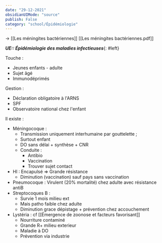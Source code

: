 ```yaml
---
date: "29-12-2021"
obsidianUIMode: "source"
publish: False
category: "school/Épidémiologie"
---
```

→ [[Les méningites bactériennes]]
[[Les méningites bactériennes.pdf]]

***UE:: Épidémiologie des maladies infectieuses***{: #left}  

Touche :
- Jeunes enfants - adulte
- Sujet âgé
- Immunodéprimés

Gestion :
- Déclaration obligatoire à l'ARNS
- SPF
- Observatoire national chez l'enfant

Il existe :
- Méningocoque : 
	- Transmission uniquement interhumaine par gouttelette ;
	- Surtout enfant
	- DO sans délai + synthèse + CNR
	- Conduite : 
		- Antibio 
		- Vaccination
		- Trouver sujet contact
- HI : Encapulsé ⇒ Grande résistance
	- Diminution (vaccination) sauf pays sans vaccination
- Pneumocoque : Virulent (20% mortalité) chez adulte avec résistance antiB
- Streptocoques B : 
	- Survie 1 mois milieu ext 
	- Mais patho faible chez adulte
	- Diminution grace dépistage + prévention chez accouchement
- Lystéria : cf [[Émergence de zoonose et facteurs favorisant]]
	- Nourriture contaminé 
	- Grande R+ milieu exterieur
	- Maladie à DO
	- Prévention via industrie
